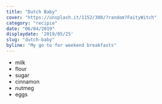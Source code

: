 ```yaml
---
title: "Dutch Baby"
cover: "https://unsplash.it/1152/300/?random?FaityWitch"
category: "recipie"
date: "06/04/2019"
displaydate: '2019/05/25'
slug: "dutch-baby"
byline: "My go to for weekend breakfasts"
---
```

* milk
* flour
* sugar
* cinnamon
* nutmeg
* eggs